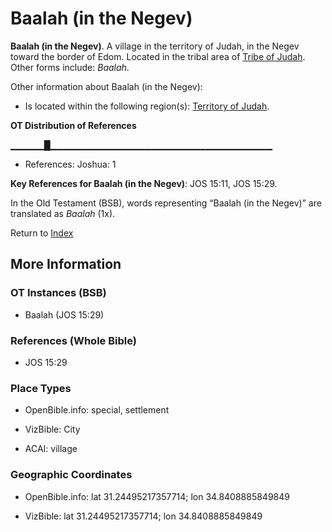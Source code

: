# Baalah (in the Negev)
**Baalah (in the Negev)**. 
A village in the territory of Judah, in the Negev toward the border of Edom. 
Located in the tribal area of [Tribe of Judah](../../../groups/md/acai/Judah.md). 
Other forms include: 
*Baalah*. 




Other information about Baalah (in the Negev):


* Is located within the following region(s): 
[Territory of Judah](TerritoryOfJudah.md). 


**OT Distribution of References**

▁▁▁▁▁█▁▁▁▁▁▁▁▁▁▁▁▁▁▁▁▁▁▁▁▁▁▁▁▁▁▁▁▁▁▁▁▁▁
* References: Joshua: 1



**Key References for Baalah (in the Negev)**: 
JOS 15:11, JOS 15:29. 


In the Old Testament (BSB), words representing “Baalah (in the Negev)” are translated as 
*Baalah* (1x). 




Return to [Index](00-Index.md)

## More Information

### OT Instances (BSB)

* Baalah (JOS 15:29)



### References (Whole Bible)

* JOS 15:29


### Place Types

* OpenBible.info: special, settlement

* VizBible: City

* ACAI: village



### Geographic Coordinates

* OpenBible.info: lat 31.24495217357714; lon 34.8408885849849

* VizBible: lat 31.24495217357714; lon 34.8408885849849




